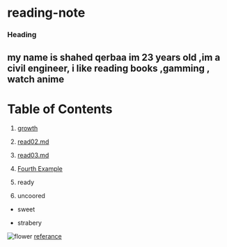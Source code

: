 # reading-note

### Heading 
## my name is shahed qerbaa im 23 years old ,im a civil engineer, i like reading books ,gamming , watch anime 


# Table of Contents
1. [growth](#growth)
2. [read02.md](#read02.md)
3. [read03.md](#read03.md)
4. [Fourth Example](#fourth-examplehttpwwwfourthexamplecom)




1. ready 
2. uncoored 
* sweet 
- strabery

![flower](https://www.legacy.com/wp-content/uploads/2020/01/Sympathy-flowers-orange-1000-shutterstock_694680475-1200x900.jpg)
[referance](https//:www.google.com)



